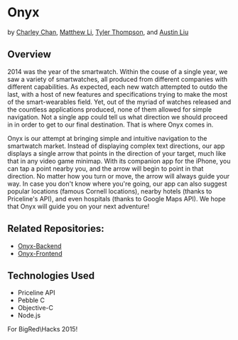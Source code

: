 # Onyx
by [Charley Chan](https://github.com/charleycyx), [Matthew Li](https://github.com/MattLi96), [Tyler Thompson](https://github.com/ThompsonTyler), and [Austin Liu](https://github.com/aliu139)

## Overview
2014 was the year of the smartwatch. Within the couse of a single year, we saw a variety of smartwatches, all produced from different companies with different capabilities. As expected, each new watch attempted to outdo the last, with a host of new features and specifications trying to make the most of the smart-wearables field. Yet, out of the myriad of watches released and the countless applications produced, none of them allowed for simple navigation. Not a single app could tell us what direction we should proceed in in order to get to our final destination. That is where Onyx comes in.

Onyx is our attempt at bringing simple and intuitive navigation to the smartwatch market. Instead of displaying complex text directions, our app displays a single arrow that points in the direction of your target, much like that in any video game minimap. With its companion app for the iPhone, you can tap a point nearby you, and the arrow will begin to point in that direction. No matter how you turn or move, the arrow will always guide your way. In case you don't know where you're going, our app can also suggest popular locations (famous Cornell locations), nearby hotels (thanks to Priceline's API), and even hospitals (thanks to Google Maps API). We hope that Onyx will guide you on your next adventure!


## Related Repositories:
* [Onyx-Backend](https://github.com/aliu139/onyx-backend)
* [Onyx-Frontend](https://github.com/charleycyx/OnYxIOS)

## Technologies Used
* Priceline API
* Pebble C
* Objective-C
* Node.js

For BigRed\\Hacks 2015!

